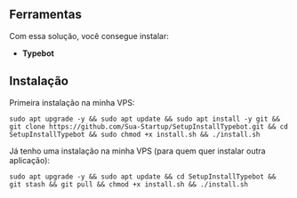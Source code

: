 ## Ferramentas

Com essa solução, você consegue instalar:

- <b>Typebot</b>

## Instalação

<p>Primeira instalação na minha VPS:</p>

```
sudo apt upgrade -y && sudo apt update && sudo apt install -y git && git clone https://github.com/Sua-Startup/SetupInstallTypebot.git && cd SetupInstallTypebot && sudo chmod +x install.sh && ./install.sh
```

<p>Já tenho uma instalação na minha VPS (para quem quer instalar outra aplicação):</p>

```
sudo apt upgrade -y && sudo apt update && cd SetupInstallTypebot && git stash && git pull && chmod +x install.sh && ./install.sh
```

